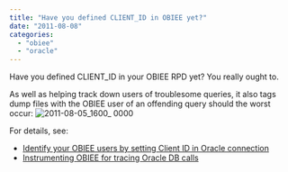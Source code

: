 ```yaml
---
title: "Have you defined CLIENT_ID in OBIEE yet?"
date: "2011-08-08"
categories: 
  - "obiee"
  - "oracle"
---
```


Have you defined CLIENT\_ID in your OBIEE RPD yet? You really ought to.

As well as helping track down users of troublesome queries, it also tags dump files with the OBIEE user of an offending query should the worst occur: ![](/images/rnm1978/2011-08-05_1600_-0000.png "2011-08-05_1600_ 0000")

For details, see:

- [Identify your OBIEE users by setting Client ID in Oracle connection](/2010/01/26/identify-your-users-by-setting-client-id-in-oracle/)
- [Instrumenting OBIEE for tracing Oracle DB calls](/2011/02/02/instrumenting-obiee-for-tracing-oracle-db-calls/)
